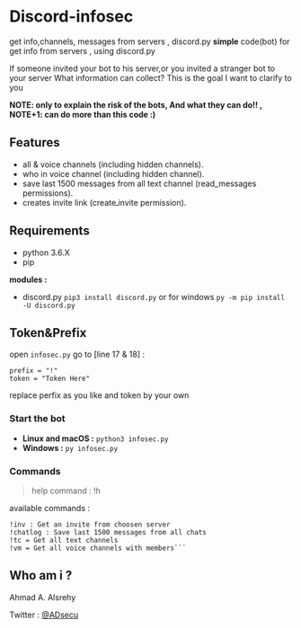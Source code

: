 # Discord-infosec
get info,channels, messages from servers , discord.py
**simple** code(bot) for get info from servers , using discord.py

If someone invited your bot to his server,or you invited a stranger bot to your server 
What information can collect? This is the goal I want to clarify to you

**NOTE: only to explain the risk of the bots, And what they can do!! , NOTE+1: can do more than this code :)**


## Features
- all & voice channels (including hidden channels).
- who in voice channel (including hidden channel).
- save last 1500 messages from all text channel (read_messages permissions).
- creates invite link (createـinvite permission).


## Requirements
- python 3.6.X
- pip

**modules :**
- discord.py 
`pip3 install discord.py` or for windows `py -m pip install -U discord.py`



## Token&Prefix
open `infosec.py` go to [line 17 & 18] :
```
prefix = "!"
token = "Token Here"
```
replace perfix as you like and token by your own

### Start the bot
 - **Linux and macOS :** `python3 infosec.py` 
 - **Windows :** `py infosec.py`
 
 
### Commands 
> help command : !h

available commands :
```
!inv : Get an invite from choosen server
!chatlog : Save last 1500 messages from all chats
!tc = Get all text channels
!vm = Get all voice channels with members```
```

 ## Who am i ?
 Ahmad A. Alsrehy
 
 Twitter : [@ADsecu](http://twitter.com/adsecu) 
 
